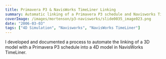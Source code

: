 ```yaml
---
title: Primavera P3 & NavisWorks TimeLiner Linking
summary: Automatic linking of a Primavera P3 schedule and Navisworks Timeliner 4D model
coverImage: /images/mortenson/p3-navisworks/slide0035_image023.png
date: "2006-03-03"
tags: ["4D Simulation", "Navisworks", "NavisWorks TimeLiner"]
---
```


I developed and documented a process to automate the linking of a 3D model with a Primavera P3 schedule into a 4D model in NavisWorks TimeLiner.
